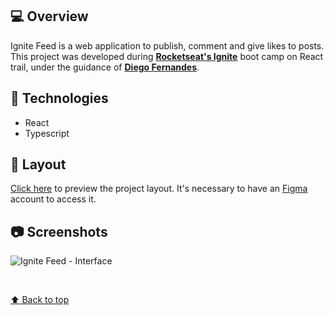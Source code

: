 ## 💻 Overview

Ignite Feed is a web application to publish, comment and give likes to posts. This project was developed during **[Rocketseat's Ignite](https://github.com/Rocketseat)** boot camp on React trail, under the guidance of **[Diego Fernandes](https://github.com/diego3g)**.

## 🚀 Technologies

- React
- Typescript

## 🔖 Layout

[Click here](<https://www.figma.com/file/wnS2iJojX6DG0CujVkv7u7/Ignite-Feed-(Community)?node-id=0%3A1>) to preview the project layout. It's necessary to have an [Figma](https://figma.com) account to access it.

## :camera: Screenshots

![Ignite Feed - Interface](https://imgur.com/iBxMevW.png)

<br />

<a href='#top'>

:arrow_up: Back to top

</a>
